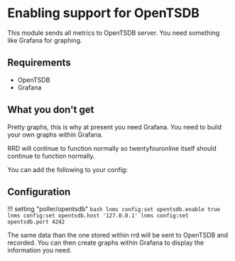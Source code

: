 # Enabling support for OpenTSDB

This module sends all metrics to OpenTSDB server. You need something
like Grafana for graphing.

## Requirements

- OpenTSDB
- Grafana

## What you don't get

 Pretty graphs, this is why at present you need Grafana. You need to
 build your own graphs within Grafana.

RRD will continue to function normally so twentyfouronline itself should
continue to function normally.

You can add the following to your config:

## Configuration

!!! setting "poller/opentsdb"
    ```bash
    lnms config:set opentsdb.enable true
    lnms config:set opentsdb.host '127.0.0.1'
    lnms config:set opentsdb.port 4242
    ```

The same data than the one stored within rrd will be sent to OpenTSDB
and recorded. You can then create graphs within Grafana to display the
information you need.




